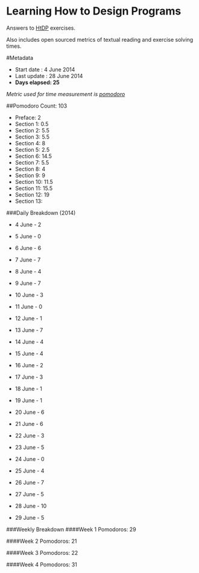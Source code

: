 Learning How to Design Programs
===============================

Answers to [HtDP](http://htdp.org/2003-09-26/Book/curriculum-Z-H-1.html)
exercises.

Also includes open sourced metrics of textual reading and exercise solving times.


#Metadata
- Start date : 4 June 2014
- Last update : 28 June 2014
- **Days elapsed: 25**

_Metric used for time measurement is [pomodoro](http://pomodorotechnique.com)_

##Pomodoro Count: 103

- Preface: 2
- Section 1: 0.5
- Section 2: 5.5
- Section 3: 5.5
- Section 4: 8
- Section 5: 2.5
- Section 6: 14.5
- Section 7: 5.5
- Section 8: 4
- Section 9: 9
- Section 10: 11.5
- Section 11: 15.5
- Section 12: 19
- Section 13:

###Daily Breakdown (2014)
- 4 June - 2
- 5 June - 0
- 6 June - 6
- 7 June - 7
- 8 June - 4
- 9 June - 7
- 10 June - 3


- 11 June - 0
- 12 June - 1
- 13 June - 7
- 14 June - 4
- 15 June - 4
- 16 June - 2
- 17 June - 3


- 18 June - 1
- 19 June - 1
- 20 June - 6
- 21 June - 6
- 22 June - 3
- 23 June - 5
- 24 June - 0


- 25 June - 4
- 26 June - 7
- 27 June - 5
- 28 June - 10
- 29 June - 5

###Weekly Breakdown
####Week 1
Pomodoros: 29

####Week 2
Pomodoros: 21

####Week 3
Pomodoros: 22

####Week 4
Pomodoros: 31
